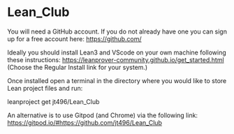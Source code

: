 # Lean_Club

You will need a GitHub account. If you do not already have one you can sign up for a free account here: https://github.com/

Ideally you should install Lean3 and VScode on your own machine following these instructions: https://leanprover-community.github.io/get_started.html
(Choose the Regular Install link for your system.)

Once installed open a terminal in the directory where you would like to store Lean project files and run:

  leanproject get jt496/Lean_Club


An alternative is to use Gitpod (and Chrome) via the following link: https://gitpod.io/#https://github.com/jt496/Lean_Club
